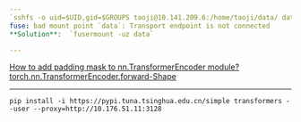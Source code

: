 ```yaml
---
`sshfs -o uid=$UID,gid=$GROUPS taoji@10.141.209.6:/home/taoji/data/ data` failed
fuse: bad mount point `data`: Transport endpoint is not connected
**Solution**:  `fusermount -uz data`

---
```

[How to add padding mask to nn.TransformerEncoder module?](http://jalammar.github.io/illustrated-transformer/)
[torch.nn.TransformerEncoder.forward-Shape](https://stackoverflow.com/questions/62399243/transformerencoder-with-a-padding-mask)

---
`pip install -i https://pypi.tuna.tsinghua.edu.cn/simple transformers --user --proxy=http://10.176.51.11:3128`

